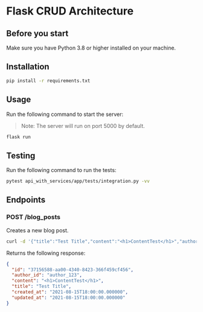 # Flask CRUD Architecture

## Before you start

Make sure you have Python 3.8 or higher installed on your machine.

## Installation

```bash
pip install -r requirements.txt
```

## Usage

Run the following command to start the server:

> Note: The server will run on port 5000 by default.

```bash
flask run
```

## Testing

Run the following command to run the tests:

```bash
pytest api_with_services/app/tests/integration.py -vv
```

## Endpoints

### POST /blog_posts

Creates a new blog post.

```bash
curl -d '{"title":"Test Title","content":"<h1>ContentTest</h1>","author_id":"author_123"}' -H "Content-Type: application/json" -X POST http://localhost:5000/blog_posts
```

Returns the following response:

```json
{
  "id": "37156588-aa00-4340-8423-366f459cf456",
  "author_id": "author_123",
  "content": "<h1>ContentTest</h1>",
  "title": "Test Title",
  "created_at": "2021-08-15T18:00:00.000000",
  "updated_at": "2021-08-15T18:00:00.000000"
}
```
